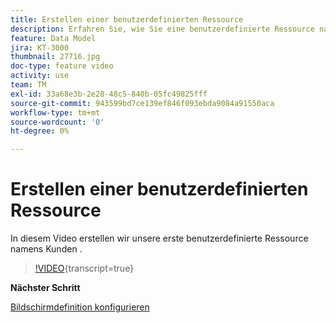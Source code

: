 ```yaml
---
title: Erstellen einer benutzerdefinierten Ressource
description: Erfahren Sie, wie Sie eine benutzerdefinierte Ressource namens „Kunden“ erstellen.
feature: Data Model
jira: KT-3000
thumbnail: 27716.jpg
doc-type: feature video
activity: use
team: TM
exl-id: 33a68e3b-2e28-48c5-840b-05fc49825fff
source-git-commit: 943599bd7ce139ef846f093ebda9084a91550aca
workflow-type: tm+mt
source-wordcount: '0'
ht-degree: 0%

---
```


# Erstellen einer benutzerdefinierten Ressource

In diesem Video erstellen wir unsere erste benutzerdefinierte Ressource namens Kunden .

>[!VIDEO](https://video.tv.adobe.com/v/27716?learn=on){transcript=true}

**Nächster Schritt**

[Bildschirmdefinition konfigurieren](./configuring-a-screen-definition-for-a-custom-resource.md)

